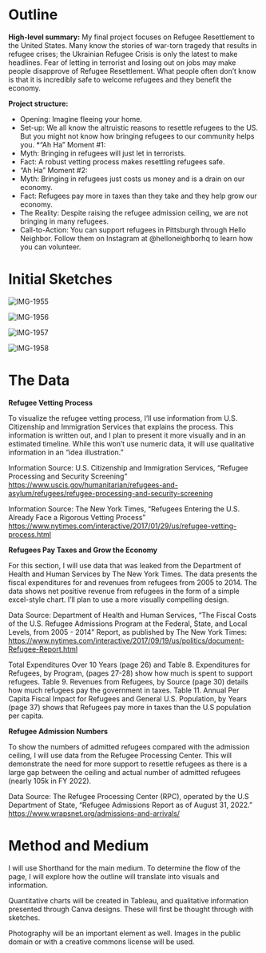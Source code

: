 # Outline 

**High-level summary:** 
My final project focuses on Refugee Resettlement to the United States. Many know the stories of war-torn tragedy that results in refugee crises; the Ukrainian Refugee Crisis is only the latest to make headlines. Fear of letting in terrorist and losing out on jobs may make people disapprove of Refugee Resettlement. What people often don’t know is that it is incredibly safe to welcome refugees and they benefit the economy. 

**Project structure:** 
* Opening: Imagine fleeing your home. 
* Set-up: We all know the altruistic reasons to resettle refugees to the US. But you might not know how bringing refugees to our community helps you. 
*“Ah Ha” Moment #1: 
*  Myth: Bringing in refugees will just let in terrorists. 
* Fact: A robust vetting process makes resettling refugees safe.
* “Ah Ha” Moment #2: 
* Myth: Bringing in refugees just costs us money and is a drain on our economy.
* Fact: Refugees pay more in taxes than they take and they help grow our economy.
* The Reality: Despite raising the refugee admission ceiling, we are not bringing in many refugees. 
* Call-to-Action: You can support refugees in Pittsburgh through Hello Neighbor. Follow them on Instagram at @helloneighborhq to learn how you can volunteer. 

# Initial Sketches

![IMG-1955](https://user-images.githubusercontent.com/112270597/192164980-9ad8963a-45b9-4d2e-8681-54275ce9d637.jpg)

![IMG-1956](https://user-images.githubusercontent.com/112270597/192165011-8e95365b-3ecb-4016-9de5-cd3f72588193.jpg)

![IMG-1957](https://user-images.githubusercontent.com/112270597/192165020-c19f3737-2685-4d13-8b11-85a9c40e78f6.jpg)

![IMG-1958](https://user-images.githubusercontent.com/112270597/192165045-e3ae8e14-e5fa-4337-8c0d-a070b68c8467.jpg)

# The Data

**Refugee Vetting Process** 

To visualize the refugee vetting process, I’ll use information from U.S. Citizenship and Immigration Services that explains the process. This information is written out, and I plan to present it more visually and in an estimated timeline. While this won’t use numeric data, it will use qualitative information in an “idea illustration.”

Information Source: U.S. Citizenship and Immigration Services, “Refugee Processing and Security Screening”
https://www.uscis.gov/humanitarian/refugees-and-asylum/refugees/refugee-processing-and-security-screening 

Information Source: The New York Times, “Refugees Entering the U.S. Already
Face a Rigorous Vetting Process”
https://www.nytimes.com/interactive/2017/01/29/us/refugee-vetting-process.html 

**Refugees Pay Taxes and Grow the Economy** 

For this section, I will use data that was leaked from the Department of Health and Human Services by The New York Times. The data presents the fiscal expenditures for and revenues from refugees from 2005 to 2014. The data shows net positive revenue from refugees in the form of a simple excel-style chart. I’ll plan to use a more visually compelling design. 

Data Source: Department of Health and Human Services, “The Fiscal Costs of the U.S. Refugee Admissions Program at the Federal, State, and Local  Levels, from 2005 - ­2014” Report, as published by The New York Times: https://www.nytimes.com/interactive/2017/09/19/us/politics/document-Refugee-Report.html 

Total Expenditures Over 10 Years (page 26) and Table 8. Expenditures for Refugees, by  Program, (pages 27-28) show how much is spent to support refugees.
Table 9. Revenues from Refugees, by Source (page 30) details how much refugees pay the government in taxes.
Table 11. Annual Per Capita Fiscal Impact for Refugees and General U.S. Population, by Years (page 37) shows that Refugees pay more in taxes than the U.S population per capita. 

**Refugee Admission Numbers** 

To show the numbers of admitted refugees compared with the admission ceiling, I will use data from the Refugee Processing Center. This will demonstrate the need for more support to resettle refugees as there is a large gap between the ceiling and actual number of admitted refugees (nearly 105k in FY 2022). 

Data Source: The Refugee Processing Center (RPC), operated by the U.S Department of State, “Refugee Admissions Report as of August 31, 2022.”  
https://www.wrapsnet.org/admissions-and-arrivals/ 

# Method and Medium
I will use Shorthand for the main medium. To determine the flow of the page, I will explore how the outline will translate into visuals and information. 

Quantitative charts will be created in Tableau, and qualitative information presented through Canva designs. These will first be thought through with sketches. 

Photography will be an important element as well. Images in the public domain or with a creative commons license will be used.
